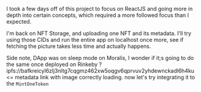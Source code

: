 I took a few days off of this project to focus on ReactJS and going more in depth into certain concepts, which required a more followed focus than I expected.

I'm back on NFT Storage, and uploading one NFT and its metadata. I'll try using those CIDs and run the entire app on localhost once more, see if fetching the picture takes less time and actually happens.

Side note, DApp was on sleep mode on Moralis, I wonder if it;s going to do the same once deployed on Rinkeby ?
ipfs://bafkreicyl6zlj3nltg7cqgmz462xw5oqgv6qprvuv2yhdewnckadl6h4ku <= metadata link with image correctly loading.
now let's try integrating it to the `MintOneToken`
